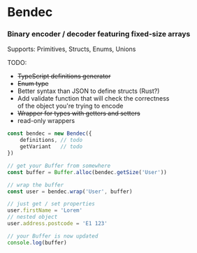 # Bendec

### Binary encoder / decoder featuring fixed-size arrays

Supports: Primitives, Structs, Enums, Unions

TODO:

* ~~TypeScript definitions generator~~
* ~~Enum type~~
* Better syntax than JSON to define structs (Rust?)
* Add validate function that will check the correctness  
  of the object you're trying to encode
* ~~Wrapper for types with getters and setters~~
* read-only wrappers

```js
const bendec = new Bendec({
    definitions, // todo
    getVariant   // todo
})

// get your Buffer from somewhere
const buffer = Buffer.alloc(bendec.getSize('User'))

// wrap the buffer 
const user = bendec.wrap('User', buffer)

// just get / set properties
user.firstName = 'Lorem'
// nested object
user.address.postcode = 'E1 123'

// your Buffer is now updated
console.log(buffer)

```
